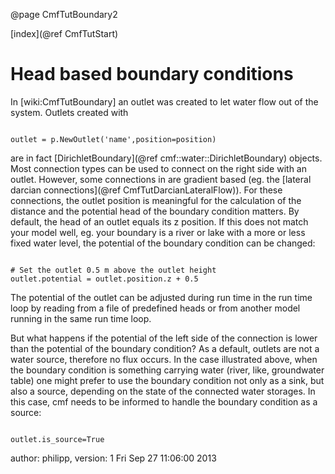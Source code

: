 @page CmfTutBoundary2

[index](@ref CmfTutStart)

# Head based boundary conditions

In \[wiki:CmfTutBoundary\] an outlet was created to let water flow out
of the system. Outlets created with

``` {.py}

outlet = p.NewOutlet('name',position=position)
```

are in fact [DirichletBoundary](@ref cmf::water::DirichletBoundary)
objects. Most connection types can be used to connect on the right side
with an outlet. However, some connections in are gradient based (eg. the
[lateral darcian connections](@ref CmfTutDarcianLateralFlow)). For these
connections, the outlet position is meaningful for the calculation of
the distance and the potential head of the boundary condition matters.
By default, the head of an outlet equals its z position. If this does
not match your model well, eg. your boundary is a river or lake with a
more or less fixed water level, the potential of the boundary condition
can be changed:

``` {.py}

# Set the outlet 0.5 m above the outlet height
outlet.potential = outlet.position.z + 0.5
```

The potential of the outlet can be adjusted during run time in the run
time loop by reading from a file of predefined heads or from another
model running in the same run time loop.

But what happens if the potential of the left side of the connection is
lower than the potential of the boundary condition? As a default,
outlets are not a water source, therefore no flux occurs. In the case
illustrated above, when the boundary condition is something carrying
water (river, like, groundwater table) one might prefer to use the
boundary condition not only as a sink, but also a source, depending on
the state of the connected water storages. In this case, cmf needs to be
informed to handle the boundary condition as a source:

``` {.py}

outlet.is_source=True
```

author: philipp, version: 1 Fri Sep 27 11:06:00 2013
